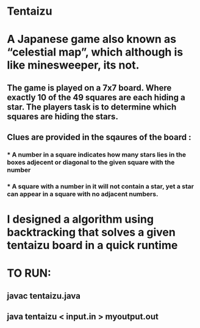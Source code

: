 # Tentaizu

# A Japanese  game  also known as “celestial  map”, which although is like minesweeper, its not. 
 
## The  game  is  played  on  a  7x7  board. Where exactly  10  of the 49 squares are each hiding a star.  The players task is to determine which squares are hiding the stars.  

## Clues are provided in the sqaures of the board :
### * A  number  in  a  square  indicates  how  many  stars  lies in the boxes adjecent or diagonal to the given square with the number
### * A  square  with  a number in it will not contain a star, yet a star can appear in a square with no adjacent numbers. 

# I designed a algorithm using backtracking that solves a given tentaizu board in a quick runtime


# TO RUN:

## javac tentaizu.java 

## java tentaizu < input.in > myoutput.out
